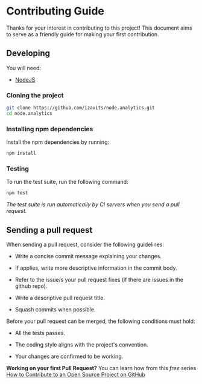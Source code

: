 # Contributing Guide

Thanks for your interest in contributing to this project! This document aims to
serve as a friendly guide for making your first contribution.

## Developing

You will need:

- [NodeJS](https://nodejs.org)

### Cloning the project

```sh
git clone https://github.com/izavits/node.analytics.git
cd node.analytics
```

### Installing npm dependencies

Install the npm dependencies by running:

```sh
npm install
```

### Testing

To run the test suite, run the following command:

```sh
npm test
```

*The test suite is run automatically by CI servers when you send a pull
request.*

## Sending a pull request

When sending a pull request, consider the following guidelines:

- Write a concise commit message explaining your changes.

- If applies, write more descriptive information in the commit body.

- Refer to the issue/s your pull request fixes (if there are issues in the github repo).

- Write a descriptive pull request title.

- Squash commits when possible.

Before your pull request can be merged, the following conditions must hold:

- All the tests passes.

- The coding style aligns with the project's convention.

- Your changes are confirmed to be working.


**Working on your first Pull Request?** You can learn how from this *free* series [How to Contribute to an Open Source Project on GitHub](https://egghead.io/series/how-to-contribute-to-an-open-source-project-on-github)
